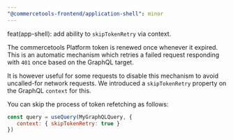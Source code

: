 ```yaml
---
"@commercetools-frontend/application-shell": minor	
---
```


feat(app-shell): add ability to `skipTokenRetry` via context.

The commercetools Platform token is renewed once whenever it expired. This is an automatic mechanism which retries a failed request responding with `401` once based on the GraphQL target.

It is however useful for some requests to disable this mechanism to avoid uncalled-for network requests. We introduced a `skipTokenRetry` property on the GraphQL `context` for this.

You can skip the process of token refetching as follows:

```js
const query = useQuery(MyGraphQLQuery, {
   context: { skipTokenRetry: true }
})
```
